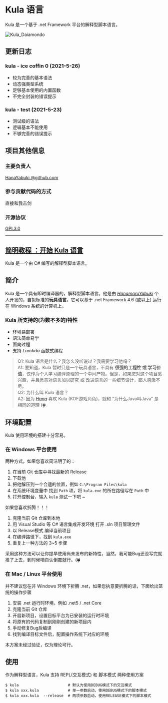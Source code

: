 # Kula 语言
Kula 是一个基于 .net Framework 平台的解释型脚本语言。

![Kula_Daiamondo](https://gimg2.baidu.com/image_search/src=http%3A%2F%2Fimg31.51tietu.net%2Fpic%2F2016-120803%2F20161208032542kjea4a3vlv462716.jpg&refer=http%3A%2F%2Fimg31.51tietu.net&app=2002&size=f9999,10000&q=a80&n=0&g=0n&fmt=jpeg?sec=1624628894&t=79f9d7388b65c5efa64aae6f37c53c7a)

## 更新日志
### kula - ice coffin 0 (2021-5-26)
* 较为完善的基本语法
* 动态强类型系统
* 足够基本使用的内置函数
* 不完全封装的错误提示

### kula - test (2021-5-23)
* 测试级的语法
* 逻辑基本不能使用
* 不够完善的错误提示

## 项目其他信息
### 主要负责人
[HanaYabuki @github.com](https://github.com/HanaYabuki)

### 参与贡献代码的方式
直接和我击剑

### 开源协议
[GPL3.0](./LICENSE)

------

## [简明教程 ：开始 Kula 语言](./docs/tutorial-0.md)
Kula 是一个由 C# 编写的解释型脚本语言。

## 简介
Kula 是一个具有即时编译器的，解释型脚本语言。他是由 [*HanamaruYabuki*](https://hanayabuki.github.com) 个人开发的，自拟标准的**玩具语言**。它可以基于 .net Framework 4.6 (或以上) 运行在 Windows 系统的计算机上。 

### Kula 所支持的(为数不多的)特性
* 环境易部署
* 语法简单易学
* 面向过程
* 支持 *Lambda* 函数式编程

> Q1: Kula 语言是什么？我怎么没听说过？我需要学习他吗？  
> A1: 要知道，Kula 暂时只是一个玩具语言，不具有 **很强的工程性 或 学习价值**，仅作为个人学习编译原理的一个中间产物。但是，如果您对这个项目感兴趣，并且愿意对语言加以研究 或 改进语言的一些细节设计，鄙人感激不尽。  
> Q2: 为什么叫 *Kula* 语言？    
> A2: 因为 [*Hana*](https://hanayabuki.github.com) 喜欢 Kula (KOF游戏角色)，就和 “为什么Java叫Java” 是相同的道理 (🍀

## 环境配置

Kula 使用环境的搭建十分容易。

### 在 Windows 平台使用
两种方式，如果您喜欢简洁明了的：    
1. 在当前 Git 仓库中寻找最新的 Release
2. 下载他
3. 把他解压到一个合适的位置，例如 `C:\Program Files\kula`
4. 在系统环境变量中 找到 `Path` 项，将 `kula.exe` 的所在路径写在 `Path` 中
5. 打开控制台，输入 `kula` 测试一下吧 ~

如果您喜欢折腾！！！
1. 克隆当前 Git 仓库到本地
2. 用 Visual Studio 等 C# 语言集成开发环境 打开 .sln 项目管理文件
3. 以 Release模式 编译当前项目
4. 在编译路径下，找到 `kula.exe`
5. 重复上一种方法的 3~5 步骤

采用这种方法可以让你提早使用尚未发布的新特性，当然，我可能Bug还没写完就推了上去，到时候咱自认倒霉就行。(🍀

### 在 Mac / Linux 平台使用
并不建议您在非 Windows 环境下折腾 .net，如果您执意要折腾的话，下面给出笼统的操作步骤
1. 安装 .net 运行时环境，例如 .net5 / .net Core
2. 克隆当前 Git 仓库
3. 开启新项目，设置目标平台为已安装的运行时环境
4. 将原有的代码复制到刚刚创建的新项目内
5. 手动修复Bug后编译
6. 找到编译目标文件后，配置操作系统下对应的环境

本方案未经过验证，仅为理论可行。

## 使用
作为解释型语言，Kula 支持 REPL(交互模式) 和 脚本模式 两种使用方案
```shell
$ kula                      # 默认为使用DEBUG模式下的交互模式
$ kula xxx.kula             # 单一参数启动，使用DEBUG模式下的脚本模式
$ kula xxx.kula  --release  # 两项参数启动，使用RELEASE模式下的脚本模式
```
